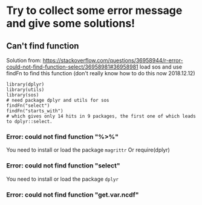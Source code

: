 # Try to collect some error message and give some solutions!
## Can't find function
Solution from: https://stackoverflow.com/questions/36958944/r-error-could-not-find-function-select/36958981#36958981
load sos and use findFn to find this function (don't really know how to do this now 2018.12.12)
``` 
library(dplyr)
library(utils)
library(sos)
# need package dplyr and utils for sos
findFn("select")
findFn("starts_with")
# which gives only 14 hits in 9 packages, the first one of which leads to dplyr::select.
```
### Error: could not find function "%>%"
You need to install or load the package `magrittr`
Or 
require(dplyr)
### Error: could not find function "select"
You need to install or load the package `dplyr`
### Error: could not find function "get.var.ncdf"


			



